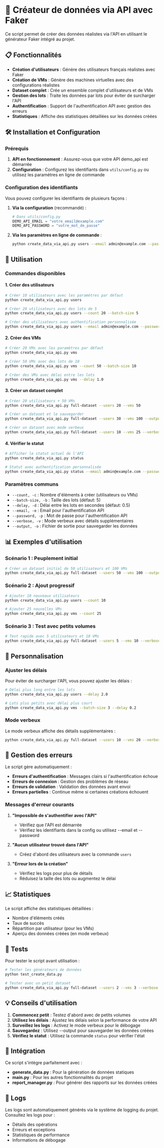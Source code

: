 # 🚀 Créateur de données via API avec Faker

Ce script permet de créer des données réalistes via l'API en utilisant le générateur Faker intégré au projet.

## 📋 Fonctionnalités

- **Création d'utilisateurs** : Génère des utilisateurs français réalistes avec Faker
- **Création de VMs** : Génère des machines virtuelles avec des configurations réalistes
- **Dataset complet** : Crée un ensemble complet d'utilisateurs et de VMs
- **Gestion des lots** : Traite les données par lots pour éviter de surcharger l'API
- **Authentification** : Support de l'authentification API avec gestion des erreurs
- **Statistiques** : Affiche des statistiques détaillées sur les données créées

## 🛠️ Installation et Configuration

### Prérequis

1. **API en fonctionnement** : Assurez-vous que votre API demo_api est démarrée
2. **Configuration** : Configurez les identifiants dans `utils/config.py` ou utilisez les paramètres en ligne de commande

### Configuration des identifiants

Vous pouvez configurer les identifiants de plusieurs façons :

1. **Via la configuration** (recommandé) :
   ```python
   # Dans utils/config.py
   DEMO_API_EMAIL = "votre_email@example.com"
   DEMO_API_PASSWORD = "votre_mot_de_passe"
   ```

2. **Via les paramètres en ligne de commande** :
   ```bash
   python create_data_via_api.py users --email admin@example.com --password secret
   ```

## 🎯 Utilisation

### Commandes disponibles

#### 1. Créer des utilisateurs

```bash
# Créer 10 utilisateurs avec les paramètres par défaut
python create_data_via_api.py users

# Créer 20 utilisateurs avec des lots de 5
python create_data_via_api.py users --count 20 --batch-size 5

# Créer des utilisateurs avec authentification personnalisée
python create_data_via_api.py users --email admin@example.com --password secret
```

#### 2. Créer des VMs

```bash
# Créer 20 VMs avec les paramètres par défaut
python create_data_via_api.py vms

# Créer 50 VMs avec des lots de 10
python create_data_via_api.py vms --count 50 --batch-size 10

# Créer des VMs avec délai entre les lots
python create_data_via_api.py vms --delay 1.0
```

#### 3. Créer un dataset complet

```bash
# Créer 20 utilisateurs + 50 VMs
python create_data_via_api.py full-dataset --users 20 --vms 50

# Créer un dataset et le sauvegarder
python create_data_via_api.py full-dataset --users 30 --vms 100 --output mon_dataset.json

# Créer un dataset avec mode verbeux
python create_data_via_api.py full-dataset --users 10 --vms 25 --verbose
```

#### 4. Vérifier le statut

```bash
# Afficher le statut actuel de l'API
python create_data_via_api.py status

# Statut avec authentification personnalisée
python create_data_via_api.py status --email admin@example.com --password secret
```

### Paramètres communs

- `--count, -c` : Nombre d'éléments à créer (utilisateurs ou VMs)
- `--batch-size, -b` : Taille des lots (défaut: 5)
- `--delay, -d` : Délai entre les lots en secondes (défaut: 0.5)
- `--email, -e` : Email pour l'authentification API
- `--password, -p` : Mot de passe pour l'authentification API
- `--verbose, -v` : Mode verbeux avec détails supplémentaires
- `--output, -o` : Fichier de sortie pour sauvegarder les données

## 📊 Exemples d'utilisation

### Scénario 1 : Peuplement initial

```bash
# Créer un dataset initial de 50 utilisateurs et 100 VMs
python create_data_via_api.py full-dataset --users 50 --vms 100 --output dataset_initial.json
```

### Scénario 2 : Ajout progressif

```bash
# Ajouter 10 nouveaux utilisateurs
python create_data_via_api.py users --count 10

# Ajouter 25 nouvelles VMs
python create_data_via_api.py vms --count 25
```

### Scénario 3 : Test avec petits volumes

```bash
# Test rapide avec 5 utilisateurs et 10 VMs
python create_data_via_api.py full-dataset --users 5 --vms 10 --verbose
```

## 🔧 Personnalisation

### Ajuster les délais

Pour éviter de surcharger l'API, vous pouvez ajuster les délais :

```bash
# Délai plus long entre les lots
python create_data_via_api.py users --delay 2.0

# Lots plus petits avec délai plus court
python create_data_via_api.py vms --batch-size 3 --delay 0.2
```

### Mode verbeux

Le mode verbeux affiche des détails supplémentaires :

```bash
python create_data_via_api.py full-dataset --users 10 --vms 20 --verbose
```

## 🚨 Gestion des erreurs

Le script gère automatiquement :

- **Erreurs d'authentification** : Messages clairs si l'authentification échoue
- **Erreurs de connexion** : Gestion des problèmes de réseau
- **Erreurs de validation** : Validation des données avant envoi
- **Erreurs partielles** : Continue même si certaines créations échouent

### Messages d'erreur courants

1. **"Impossible de s'authentifier avec l'API"**
   - Vérifiez que l'API est démarrée
   - Vérifiez les identifiants dans la config ou utilisez --email et --password

2. **"Aucun utilisateur trouvé dans l'API"**
   - Créez d'abord des utilisateurs avec la commande `users`

3. **"Erreur lors de la création"**
   - Vérifiez les logs pour plus de détails
   - Réduisez la taille des lots ou augmentez le délai

## 📈 Statistiques

Le script affiche des statistiques détaillées :

- Nombre d'éléments créés
- Taux de succès
- Répartition par utilisateur (pour les VMs)
- Aperçu des données créées (en mode verbeux)

## 🧪 Tests

Pour tester le script avant utilisation :

```bash
# Tester les générateurs de données
python test_create_data.py

# Tester avec un petit dataset
python create_data_via_api.py full-dataset --users 2 --vms 3 --verbose
```

## 💡 Conseils d'utilisation

1. **Commencez petit** : Testez d'abord avec de petits volumes
2. **Utilisez les délais** : Ajustez les délais selon la performance de votre API
3. **Surveillez les logs** : Activez le mode verbeux pour le débogage
4. **Sauvegardez** : Utilisez --output pour sauvegarder les données créées
5. **Vérifiez le statut** : Utilisez la commande `status` pour vérifier l'état

## 🔗 Intégration

Ce script s'intègre parfaitement avec :

- **generate_data.py** : Pour la génération de données statiques
- **main.py** : Pour les autres fonctionnalités du projet
- **report_manager.py** : Pour générer des rapports sur les données créées

## 📝 Logs

Les logs sont automatiquement générés via le système de logging du projet. Consultez les logs pour :

- Détails des opérations
- Erreurs et exceptions
- Statistiques de performance
- Informations de débogage

